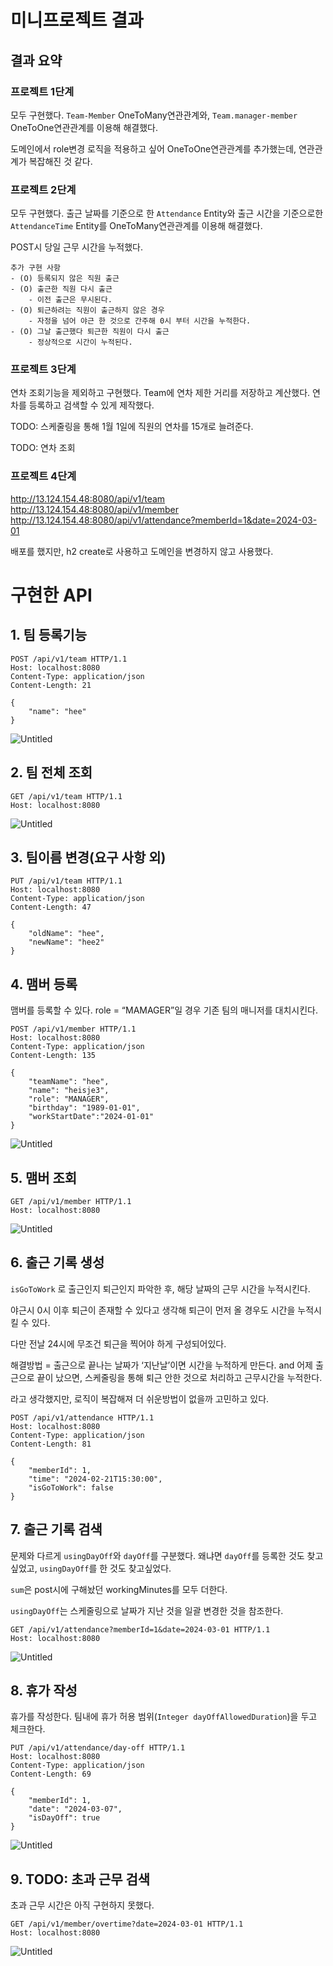 # 미니프로젝트 결과

## 결과 요약

### 프로젝트 1단계

모두 구현했다. `Team-Member` OneToMany연관관계와, `Team.manager-member` OneToOne연관관계를 이용해 해결했다.

도메인에서 role변경 로직을 적용하고 싶어 OneToOne연관관계를 추가했는데, 연관관계가 복잡해진 것 같다.

### 프로젝트 2단계

모두 구현했다. 출근 날짜를 기준으로 한 `Attendance` Entity와 출근 시간을 기준으로한 `AttendanceTime` Entity를 OneToMany연관관계를 이용해 해결했다.

POST시 당일 근무 시간을 누적했다.

```
추가 구현 사항
- (O) 등록되지 않은 직원 출근
- (O) 출근한 직원 다시 출근
    - 이전 출근은 무시된다.
- (O) 퇴근하려는 직원이 출근하지 않은 경우
    - 자정을 넘어 야근 한 것으로 간주해 0시 부터 시간을 누적한다.
- (O) 그날 출근했다 퇴근한 직원이 다시 출근
    - 정상적으로 시간이 누적된다.
```

### 프로젝트 3단계

연차 조회기능을 제외하고 구현했다. Team에 연차 제한 거리를 저장하고 계산했다. 연차를 등록하고 검색할 수 있게 제작했다.

TODO: 스케줄링을 통해 1월 1일에 직원의 연차를 15개로 늘려준다.

TODO: 연차 조회

### 프로젝트 4단계

http://13.124.154.48:8080/api/v1/team
http://13.124.154.48:8080/api/v1/member
http://13.124.154.48:8080/api/v1/attendance?memberId=1&date=2024-03-01

배포를 했지만, h2 create로 사용하고 도메인을 변경하지 않고 사용했다.

# 구현한 API

## 1. 팀 등록기능

```http
POST /api/v1/team HTTP/1.1
Host: localhost:8080
Content-Type: application/json
Content-Length: 21

{
    "name": "hee"
}
```

![Untitled](assets/Untitled.png)

## 2. 팀 전체 조회

```http
GET /api/v1/team HTTP/1.1
Host: localhost:8080
```

![Untitled](assets/Untitled%201.png)

## 3. 팀이름 변경(요구 사항 외)

```http
PUT /api/v1/team HTTP/1.1
Host: localhost:8080
Content-Type: application/json
Content-Length: 47

{
    "oldName": "hee",
    "newName": "hee2"
}
```

## 4. 맴버 등록

맴버를 등록할 수 있다. role = “MAMAGER”일 경우 기존 팀의 매니저를 대치시킨다.

```http
POST /api/v1/member HTTP/1.1
Host: localhost:8080
Content-Type: application/json
Content-Length: 135

{
    "teamName": "hee",
    "name": "heisje3",
    "role": "MANAGER",
    "birthday": "1989-01-01",
    "workStartDate":"2024-01-01"
}
```

![Untitled](assets/Untitled%202.png)

## 5. 맴버 조회

```http
GET /api/v1/member HTTP/1.1
Host: localhost:8080
```

![Untitled](assets/Untitled%203.png)

## 6. 출근 기록 생성

`isGoToWork` 로 출근인지 퇴근인지 파악한 후, 해당 날짜의 근무 시간을 누적시킨다.

야근시 0시 이후 퇴근이 존재할 수 있다고 생각해 퇴근이 먼저 올 경우도 시간을 누적시킬 수 있다.

다만 전날 24시에 무조건 퇴근을 찍어야 하게 구성되어있다.

해결방법 = 출근으로 끝나는 날짜가 ‘지난날’이면 시간을 누적하게 만든다. and 어제 출근으로 끝이 났으면, 스케줄링을 통해 퇴근 안한 것으로 처리하고 근무시간을 누적한다.

라고 생각했지만, 로직이 복잡해져 더 쉬운방법이 없을까 고민하고 있다.

```http
POST /api/v1/attendance HTTP/1.1
Host: localhost:8080
Content-Type: application/json
Content-Length: 81

{
    "memberId": 1,
    "time": "2024-02-21T15:30:00",
    "isGoToWork": false
}
```

## 7. 출근 기록 검색

문제와 다르게 `usingDayOff`와 `dayOff`를 구분했다. 왜냐면 `dayOff`를 등록한 것도 찾고 싶었고, `usingDayOff`를 한 것도 찾고싶었다.

`sum`은 post시에 구해놨던 workingMinutes를 모두 더한다.

`usingDayOff`는 스케줄링으로 날짜가 지난 것을 일괄 변경한 것을 참조한다.

```http
GET /api/v1/attendance?memberId=1&date=2024-03-01 HTTP/1.1
Host: localhost:8080
```

![Untitled](assets/Untitled%204.png)

## 8. 휴가 작성

휴가를 작성한다. 팀내에 휴가 허용 범위(`Integer dayOffAllowedDuration`)을 두고 체크한다.

```http
PUT /api/v1/attendance/day-off HTTP/1.1
Host: localhost:8080
Content-Type: application/json
Content-Length: 69

{
    "memberId": 1,
    "date": "2024-03-07",
    "isDayOff": true
}
```

![Untitled](assets/Untitled%205.png)

## 9. TODO: 초과 근무 검색

초과 근무 시간은 아직 구현하지 못했다.

```http
GET /api/v1/member/overtime?date=2024-03-01 HTTP/1.1
Host: localhost:8080
```

![Untitled](assets/Untitled%206.png)
